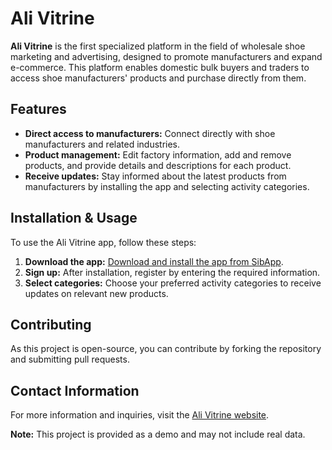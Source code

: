 # Ali Vitrine

**Ali Vitrine** is the first specialized platform in the field of wholesale shoe marketing and advertising, designed to promote manufacturers and expand e-commerce. This platform enables domestic bulk buyers and traders to access shoe manufacturers' products and purchase directly from them.

## Features

- **Direct access to manufacturers:** Connect directly with shoe manufacturers and related industries.
- **Product management:** Edit factory information, add and remove products, and provide details and descriptions for each product.
- **Receive updates:** Stay informed about the latest products from manufacturers by installing the app and selecting activity categories.

## Installation & Usage

To use the Ali Vitrine app, follow these steps:

1. **Download the app:** [Download and install the app from SibApp](https://sibapp.com/applications/alivitrine).
2. **Sign up:** After installation, register by entering the required information.
3. **Select categories:** Choose your preferred activity categories to receive updates on relevant new products.

## Contributing

As this project is open-source, you can contribute by forking the repository and submitting pull requests.

## Contact Information

For more information and inquiries, visit the [Ali Vitrine website](https://www.alivitrine.ir/).

**Note:** This project is provided as a demo and may not include real data.

